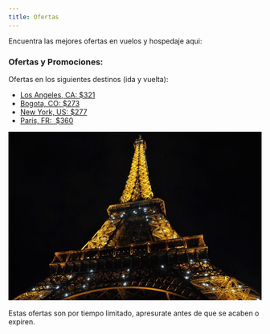 ```yaml
---
title: Ofertas
---
```


Encuentra las mejores ofertas en vuelos y hospedaje aqui:

### Ofertas y Promociones:

Ofertas en los siguientes destinos (ida y vuelta):

* <a href="http://bit.ly/2JARSVg" target="_blank">Los Angeles, CA: $321</a>
* <a href="http://bit.ly/2PViRf6" target="_blank">Bogota, CO: $273</a>
* <a href="http://bit.ly/2HcX5Ri" target="_blank">New York, US: $277</a>
* <a href="http://bit.ly/2VgIx7h" target="_blank">París, FR:  $360</a>

![torre eiffel](./photo-1465070845512-2b2dbdc6df66.jpeg)

Estas ofertas son por tiempo limitado, apresurate antes de que se acaben o expiren.
